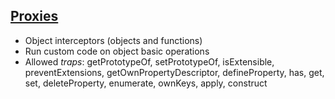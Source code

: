 ##  <a href="https://developer.mozilla.org/en-US/docs/Web/JavaScript/Reference/Global_Objects/Proxy" target="_blank">Proxies</a>

* Object interceptors (objects and functions)
* Run custom code on object basic operations
* Allowed _traps_: getPrototypeOf, setPrototypeOf, isExtensible, preventExtensions, getOwnPropertyDescriptor, defineProperty, has, get, set, deleteProperty, enumerate, ownKeys, apply, construct
